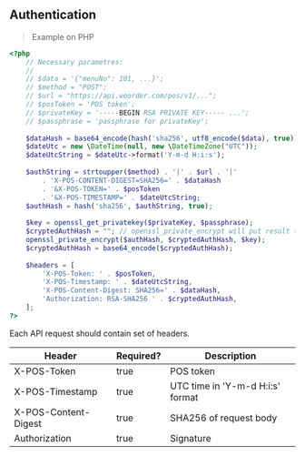 ## Authentication

> Example on PHP

```php
<?php
    // Necessary parametres:
    //
    // $data = '{"menuNo": 101, ...}';
    // $method = "POST";
    // $url = "https://api.weorder.com/pos/v1/...";
    // $posToken = 'POS token';
    // $privateKey = '-----BEGIN RSA PRIVATE KEY----- ...';
    // $passphrase = 'passphrase for privateKey';
    
    $dataHash = base64_encode(hash('sha256', utf8_encode($data), true));
    $dateUtc = new \DateTime(null, new \DateTimeZone("UTC"));
    $dateUtcString = $dateUtc->format('Y-m-d H:i:s');
    
    $authString = strtoupper($method) . '|' . $url . '|' 
        . 'X-POS-CONTENT-DIGEST=SHA256=' . $dataHash
        . '&X-POS-TOKEN=' . $posToken
        . '&X-POS-TIMESTAMP=' . $dateUtcString;
    $authHash = hash('sha256', $authString, true);
    
    $key = openssl_get_privatekey($privateKey, $passphrase);
    $cryptedAuthHash = ""; // openssl_private_encrypt will put result to $cryptedHash
    openssl_private_encrypt($authHash, $cryptedAuthHash, $key);
    $cryptedAuthHash = base64_encode($cryptedAuthHash);
    
    $headers = [
        'X-POS-Token: ' . $posToken,
        'X-POS-Timestamp: ' . $dateUtcString,
        'X-POS-Content-Digest: SHA256=' . $dataHash,
        'Authorization: RSA-SHA256 ' . $cryptedAuthHash,
    ];
?>
```

Each API request should contain set of headers.

Header | Required? | Description
------ | --------- | -----------
X-POS-Token  | true | POS token
X-POS-Timestamp | true | UTC time in 'Y-m-d H:i:s' format
X-POS-Content-Digest | true | SHA256 of request body
Authorization | true | Signature
